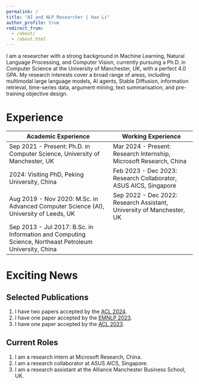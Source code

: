 ```yaml
---
permalink: /
title: "AI and NLP Researcher | Hao Li"
author_profile: true
redirect_from: 
  - /about/
  - /about.html
---
```


I am a researcher with a strong background in Machine Learning, Natural Language Processing, and Computer Vision, currently pursuing a Ph.D. in Computer Science at the University of Manchester, UK, with a perfect 4.0 GPA. My research interests cover a broad range of areas, including multimodal large language models, AI agents, Stable Diffusion, information retrieval, time-series data, argument mining, text summarisation, and pre-training objective design. 


Experience
======

| Academic Experience | Working Experience |
|---------------------|---------------------|
| Sep 2021 - Present: Ph.D. in Computer Science, University of Manchester, UK | Mar 2024 - Present: Research Internship, Microsoft Research, China |
| 2024: Visiting PhD, Peking University, China | Feb 2023 - Dec 2023: Research Collaborator, ASUS AICS, Singapore |
| Aug 2019 - Nov 2020: M.Sc. in Advanced Computer Science (AI), University of Leeds, UK | Sep 2022 - Dec 2022: Research Assistant, University of Manchester, UK |
| Sep 2013 - Jul 2017: B.Sc. in Information and Computing Science, Northeast Petroleum University, China | |

Exciting News
======

Selected Publications
------
1. I have two papers accepted by the [ACL 2024](https://aclanthology.org/2024.findings-acl.9/).
1. I have one paper accepted by the [EMNLP 2023](https://aclanthology.org/2023.emnlp-main.536/).
1. I have one paper accepted by the [ACL 2023](https://aclanthology.org/2023.acl-long.786/).

Current Roles
------
1. I am a research intern at Microsoft Research, China.
1. I am a research collaborator at ASUS AICS, Singapore.
1. I am a research assistant at the Alliance Manchester Business School, UK.
